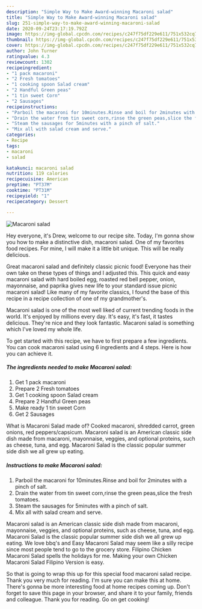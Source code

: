 ```yaml
---
description: "Simple Way to Make Award-winning Macaroni salad"
title: "Simple Way to Make Award-winning Macaroni salad"
slug: 251-simple-way-to-make-award-winning-macaroni-salad
date: 2020-09-24T23:17:19.792Z
image: https://img-global.cpcdn.com/recipes/c247f75df229e611/751x532cq70/macaroni-salad-recipe-main-photo.jpg
thumbnail: https://img-global.cpcdn.com/recipes/c247f75df229e611/751x532cq70/macaroni-salad-recipe-main-photo.jpg
cover: https://img-global.cpcdn.com/recipes/c247f75df229e611/751x532cq70/macaroni-salad-recipe-main-photo.jpg
author: John Turner
ratingvalue: 4.3
reviewcount: 1302
recipeingredient:
- "1 pack macaroni"
- "2 Fresh tomatoes"
- "1 cooking spoon Salad cream"
- "2 Handful Green peas"
- "1 tin sweet Corn"
- "2 Sausages"
recipeinstructions:
- "Parboil the macaroni for 10minutes.Rinse and boil for 2minutes with a pinch of salt."
- "Drain the water from tin sweet corn,rinse the green peas,slice the fresh tomatoes."
- "Steam the sausages for 5minutes with a pinch of salt."
- "Mix all with salad cream and serve."
categories:
- Recipe
tags:
- macaroni
- salad

katakunci: macaroni salad 
nutrition: 119 calories
recipecuisine: American
preptime: "PT37M"
cooktime: "PT31M"
recipeyield: "1"
recipecategory: Dessert

---
```



![Macaroni salad](https://img-global.cpcdn.com/recipes/c247f75df229e611/751x532cq70/macaroni-salad-recipe-main-photo.jpg)

Hey everyone, it's Drew, welcome to our recipe site. Today, I'm gonna show you how to make a distinctive dish, macaroni salad. One of my favorites food recipes. For mine, I will make it a little bit unique. This will be really delicious.

Great macaroni salad and definitely classic picnic food! Everyone has their own take on these types of things and I adjusted this. This quick and easy macaroni salad with hard boiled egg, roasted red bell pepper, onion, mayonnaise, and paprika gives new life to your standard issue picnic macaroni salad! Like many of my favorite classics, I found the base of this recipe in a recipe collection of one of my grandmother&#39;s.

Macaroni salad is one of the most well liked of current trending foods in the world. It's enjoyed by millions every day. It's easy, it's fast, it tastes delicious. They're nice and they look fantastic. Macaroni salad is something which I've loved my whole life.


To get started with this recipe, we have to first prepare a few ingredients. You can cook macaroni salad using 6 ingredients and 4 steps. Here is how you can achieve it.

<!--inarticleads1-->

##### The ingredients needed to make Macaroni salad:

1. Get 1 pack macaroni
1. Prepare 2 Fresh tomatoes
1. Get 1 cooking spoon Salad cream
1. Prepare 2 Handful Green peas
1. Make ready 1 tin sweet Corn
1. Get 2 Sausages


What is Macaroni Salad made of? Cooked macaroni, shredded carrot, green onions, red peppers/capsicum. Macaroni salad is an American classic side dish made from macaroni, mayonnaise, veggies, and optional proteins, such as cheese, tuna, and egg. Macaroni Salad is the classic popular summer side dish we all grew up eating. 

<!--inarticleads2-->

##### Instructions to make Macaroni salad:

1. Parboil the macaroni for 10minutes.Rinse and boil for 2minutes with a pinch of salt.
1. Drain the water from tin sweet corn,rinse the green peas,slice the fresh tomatoes.
1. Steam the sausages for 5minutes with a pinch of salt.
1. Mix all with salad cream and serve.


Macaroni salad is an American classic side dish made from macaroni, mayonnaise, veggies, and optional proteins, such as cheese, tuna, and egg. Macaroni Salad is the classic popular summer side dish we all grew up eating. We love bbq&#39;s and Easy Macaroni Salad may seem like a silly recipe since most people tend to go to the grocery store. Filipino Chicken Macaroni Salad spells the holidays for me. Making your own Chicken Macaroni Salad Filipino Version is easy. 

So that is going to wrap this up for this special food macaroni salad recipe. Thank you very much for reading. I'm sure you can make this at home. There's gonna be more interesting food at home recipes coming up. Don't forget to save this page in your browser, and share it to your family, friends and colleague. Thank you for reading. Go on get cooking!
